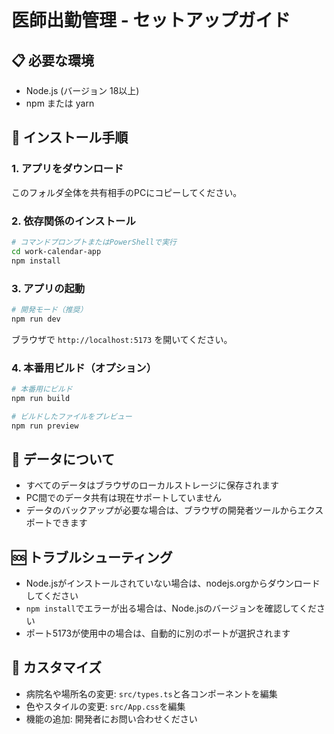 # 医師出勤管理 - セットアップガイド

## 📋 必要な環境
- Node.js (バージョン 18以上)
- npm または yarn

## 🚀 インストール手順

### 1. アプリをダウンロード
このフォルダ全体を共有相手のPCにコピーしてください。

### 2. 依存関係のインストール
```bash
# コマンドプロンプトまたはPowerShellで実行
cd work-calendar-app
npm install
```

### 3. アプリの起動
```bash
# 開発モード（推奨）
npm run dev
```

ブラウザで `http://localhost:5173` を開いてください。

### 4. 本番用ビルド（オプション）
```bash
# 本番用にビルド
npm run build

# ビルドしたファイルをプレビュー
npm run preview
```

## 💾 データについて
- すべてのデータはブラウザのローカルストレージに保存されます
- PC間でのデータ共有は現在サポートしていません
- データのバックアップが必要な場合は、ブラウザの開発者ツールからエクスポートできます

## 🆘 トラブルシューティング
- Node.jsがインストールされていない場合は、nodejs.orgからダウンロードしてください
- `npm install`でエラーが出る場合は、Node.jsのバージョンを確認してください
- ポート5173が使用中の場合は、自動的に別のポートが選択されます

## 🔧 カスタマイズ
- 病院名や場所名の変更: `src/types.ts`と各コンポーネントを編集
- 色やスタイルの変更: `src/App.css`を編集
- 機能の追加: 開発者にお問い合わせください
